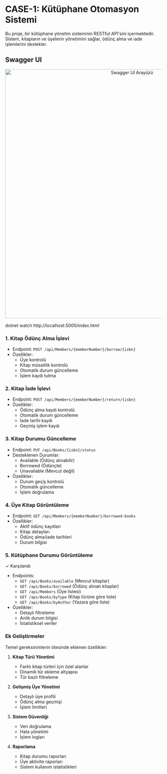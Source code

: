 # CASE-1: Kütüphane Otomasyon Sistemi

Bu proje, bir kütüphane yönetim sisteminin RESTful API'sini içermektedir. Sistem, kitapların ve üyelerin yönetimini sağlar, ödünç alma ve iade işlemlerini destekler.

## Swagger UI 

<p align="center">
  <img src="swg.png" alt="Swagger UI Arayüzü" width="800">
</p>

dotnet watch
http://localhost:5000/index.html


### 1. Kitap Ödünç Alma İşlevi

- Endpoint: `POST /api/Members/{memberNumber}/borrow/{isbn}`
- Özellikler:
  * Üye kontrolü
  * Kitap müsaitlik kontrolü
  * Otomatik durum güncelleme
  * İşlem kaydı tutma

### 2. Kitap İade İşlevi

- Endpoint: `POST /api/Members/{memberNumber}/return/{isbn}`
- Özellikler:
  * Ödünç alma kaydı kontrolü
  * Otomatik durum güncelleme
  * İade tarihi kaydı
  * Geçmiş işlem kaydı

### 3. Kitap Durumu Güncelleme

- Endpoint: `PUT /api/Books/{isbn}/status`
- Desteklenen Durumlar:
  * Available (Ödünç alınabilir)
  * Borrowed (Ödünçte)
  * Unavailable (Mevcut değil)
- Özellikler:
  * Durum geçiş kontrolü
  * Otomatik güncelleme
  * İşlem doğrulama

### 4. Üye Kitap Görüntüleme

- Endpoint: `GET /api/Members/{memberNumber}/borrowed-books`
- Özellikler:
  * Aktif ödünç kayıtları
  * Kitap detayları
  * Ödünç alma/iade tarihleri
  * Durum bilgisi

### 5. Kütüphane Durumu Görüntüleme
✓ Karşılandı
- Endpoints:
  * `GET /api/Books/available` (Mevcut kitaplar)
  * `GET /api/Books/borrowed` (Ödünç alınan kitaplar)
  * `GET /api/Members` (Üye listesi)
  * `GET /api/Books/byType` (Kitap türüne göre liste)
  * `GET /api/Books/byAuthor` (Yazara göre liste)
- Özellikler:
  * Detaylı filtreleme
  * Anlık durum bilgisi
  * İstatistiksel veriler

### Ek Geliştirmeler
Temel gereksinimlerin ötesinde eklenen özellikler:
1. **Kitap Türü Yönetimi**
   - Farklı kitap türleri için özel alanlar
   - Dinamik tür ekleme altyapısı
   - Tür bazlı filtreleme

2. **Gelişmiş Üye Yönetimi**
   - Detaylı üye profili
   - Ödünç alma geçmişi
   - İşlem limitleri

3. **Sistem Güvenliği**
   - Veri doğrulama
   - Hata yönetimi
   - İşlem logları

4. **Raporlama**
   - Kitap durumu raporları
   - Üye aktivite raporları
   - Sistem kullanım istatistikleri



